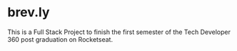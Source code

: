 # brev.ly
This is a Full Stack Project to finish the first semester of the Tech Developer 360 post graduation on Rocketseat.
